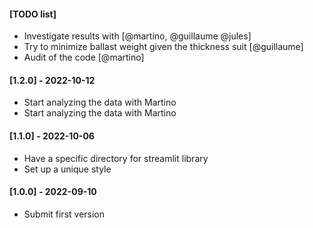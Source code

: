 #### [TODO list]

- Investigate results with [@martino, @guillaume @jules]
- Try to minimize ballast weight given the thickness suit [@guillaume]
- Audit of the code [@martino]

#### [1.2.0] - 2022-10-12

- Start analyzing the data with Martino
- Start analyzing the data with Martino

#### [1.1.0] - 2022-10-06

- Have a specific directory for streamlit library
- Set up a unique style

#### [1.0.0] - 2022-09-10

- Submit first version
 